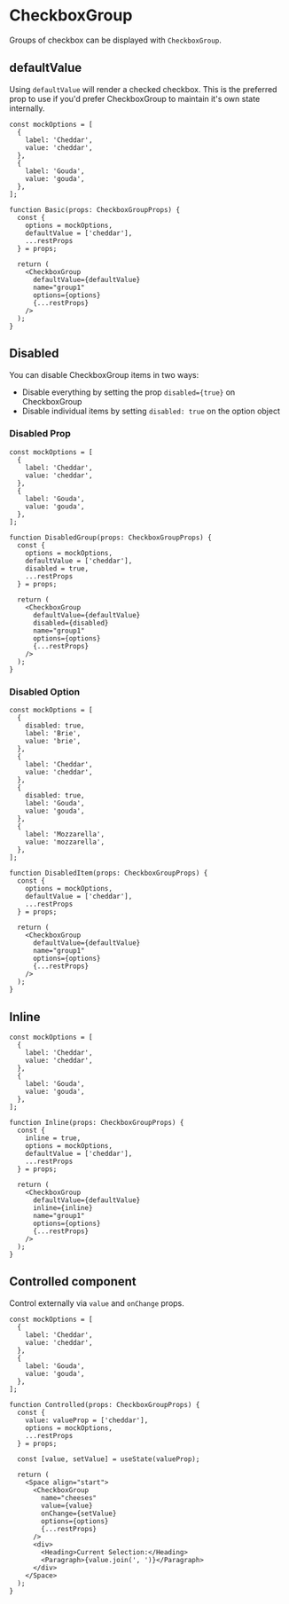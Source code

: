 # CheckboxGroup

Groups of checkbox can be displayed with `CheckboxGroup`.

## defaultValue

Using `defaultValue` will render a checked checkbox. This is the preferred prop to use if you'd prefer CheckboxGroup to maintain it's own state internally.

```tsx
const mockOptions = [
  {
    label: 'Cheddar',
    value: 'cheddar',
  },
  {
    label: 'Gouda',
    value: 'gouda',
  },
];

function Basic(props: CheckboxGroupProps) {
  const {
    options = mockOptions,
    defaultValue = ['cheddar'],
    ...restProps
  } = props;

  return (
    <CheckboxGroup
      defaultValue={defaultValue}
      name="group1"
      options={options}
      {...restProps}
    />
  );
}
```

## Disabled

You can disable CheckboxGroup items in two ways:

- Disable everything by setting the prop `disabled={true}` on CheckboxGroup
- Disable individual items by setting `disabled: true` on the option object

### Disabled Prop

```tsx
const mockOptions = [
  {
    label: 'Cheddar',
    value: 'cheddar',
  },
  {
    label: 'Gouda',
    value: 'gouda',
  },
];

function DisabledGroup(props: CheckboxGroupProps) {
  const {
    options = mockOptions,
    defaultValue = ['cheddar'],
    disabled = true,
    ...restProps
  } = props;

  return (
    <CheckboxGroup
      defaultValue={defaultValue}
      disabled={disabled}
      name="group1"
      options={options}
      {...restProps}
    />
  );
}
```

### Disabled Option

```tsx
const mockOptions = [
  {
    disabled: true,
    label: 'Brie',
    value: 'brie',
  },
  {
    label: 'Cheddar',
    value: 'cheddar',
  },
  {
    disabled: true,
    label: 'Gouda',
    value: 'gouda',
  },
  {
    label: 'Mozzarella',
    value: 'mozzarella',
  },
];

function DisabledItem(props: CheckboxGroupProps) {
  const {
    options = mockOptions,
    defaultValue = ['cheddar'],
    ...restProps
  } = props;

  return (
    <CheckboxGroup
      defaultValue={defaultValue}
      name="group1"
      options={options}
      {...restProps}
    />
  );
}
```

## Inline

```tsx
const mockOptions = [
  {
    label: 'Cheddar',
    value: 'cheddar',
  },
  {
    label: 'Gouda',
    value: 'gouda',
  },
];

function Inline(props: CheckboxGroupProps) {
  const {
    inline = true,
    options = mockOptions,
    defaultValue = ['cheddar'],
    ...restProps
  } = props;

  return (
    <CheckboxGroup
      defaultValue={defaultValue}
      inline={inline}
      name="group1"
      options={options}
      {...restProps}
    />
  );
}
```

## Controlled component

Control externally via `value` and `onChange` props.

```tsx
const mockOptions = [
  {
    label: 'Cheddar',
    value: 'cheddar',
  },
  {
    label: 'Gouda',
    value: 'gouda',
  },
];

function Controlled(props: CheckboxGroupProps) {
  const {
    value: valueProp = ['cheddar'],
    options = mockOptions,
    ...restProps
  } = props;

  const [value, setValue] = useState(valueProp);

  return (
    <Space align="start">
      <CheckboxGroup
        name="cheeses"
        value={value}
        onChange={setValue}
        options={options}
        {...restProps}
      />
      <div>
        <Heading>Current Selection:</Heading>
        <Paragraph>{value.join(', ')}</Paragraph>
      </div>
    </Space>
  );
}
```
